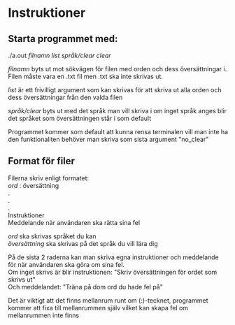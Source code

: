 # Instruktioner
## Starta programmet med:

./a.out <i>filnamn list språk/clear clear</i>

<i>filnamn</i> byts ut mot sökvägen för filen med orden och dess översättningar i. Filen måste vara en .txt fil men .txt ska inte skrivas ut.

<i>list</i> är ett frivilligt argument som kan skrivas för att skriva ut alla orden och dess översättningar från den valda filen

<i>språk/clear</i> byts ut med det språk man vill skriva i om inget språk anges blir det språket som översättningen står i som default

Programmet kommer som default att kunna rensa terminalen vill man inte ha den funktionaliten behöver man skriva som sista argument "no_clear"

## Format för filer
Filerna skriv enligt formatet:<br>
<i>ord</i> : översättning<br>
.<br>
.<br>
.<br>
Instruktioner<br>
Meddelande när användaren ska rätta sina fel<br>

<i>ord</i> ska skrivas språket du kan <br>
<i>översättning</i> ska skrivas på det språk du vill lära dig

På de sista 2 raderna kan man skriva egna instruktioner och meddelande för när användaren ska göra om sina fel. <br>
Om inget skrivs är blir instruktionen: "Skriv översättningen för ordet som skrivs ut"<br>
Och meddelandet: "Träna på dom ord du hade fel på"

Det är viktigt att det finns mellanrum runt om (:)-tecknet, programmet kommer att fixa till mellanrummen själv vilket kan skapa fel om mellanrummen inte finns